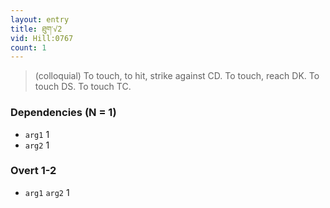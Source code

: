 ```yaml
---
layout: entry
title: ཐུག་√2
vid: Hill:0767
count: 1
---
```

> (colloquial) To touch, to hit, strike against CD\. To touch, reach DK\. To touch DS\. To touch TC\.


### Dependencies (N = 1)
* `arg1` 1
* `arg2` 1


### Overt 1-2
* `arg1` `arg2` 1
